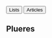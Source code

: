 <div id="home" class="content-wrapper">
    <button id="lists-button">Lists</button>
    <button id="articles-button">Articles</button>
    <div class="wrapper">
        <h2 id="animated-text">Plueres</h2>
    </div>
</div>

<script src="/scripts/homepage.js"></script>